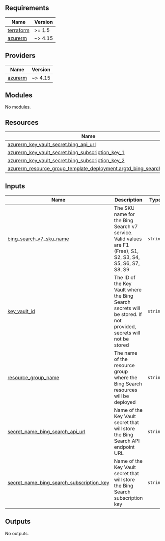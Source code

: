<!-- BEGIN_TF_DOCS -->
## Requirements

| Name | Version |
|------|---------|
| <a name="requirement_terraform"></a> [terraform](#requirement\_terraform) | >= 1.5 |
| <a name="requirement_azurerm"></a> [azurerm](#requirement\_azurerm) | ~> 4.15 |

## Providers

| Name | Version |
|------|---------|
| <a name="provider_azurerm"></a> [azurerm](#provider\_azurerm) | ~> 4.15 |

## Modules

No modules.

## Resources

| Name | Type |
|------|------|
| [azurerm_key_vault_secret.bing_api_url](https://registry.terraform.io/providers/hashicorp/azurerm/latest/docs/resources/key_vault_secret) | resource |
| [azurerm_key_vault_secret.bing_subscription_key_1](https://registry.terraform.io/providers/hashicorp/azurerm/latest/docs/resources/key_vault_secret) | resource |
| [azurerm_key_vault_secret.bing_subscription_key_2](https://registry.terraform.io/providers/hashicorp/azurerm/latest/docs/resources/key_vault_secret) | resource |
| [azurerm_resource_group_template_deployment.argtd_bing_search_v7](https://registry.terraform.io/providers/hashicorp/azurerm/latest/docs/resources/resource_group_template_deployment) | resource |

## Inputs

| Name | Description | Type | Default | Required |
|------|-------------|------|---------|:--------:|
| <a name="input_bing_search_v7_sku_name"></a> [bing\_search\_v7\_sku\_name](#input\_bing\_search\_v7\_sku\_name) | The SKU name for the Bing Search v7 service. Valid values are F1 (Free), S1, S2, S3, S4, S5, S6, S7, S8, S9 | `string` | `"S2"` | no |
| <a name="input_key_vault_id"></a> [key\_vault\_id](#input\_key\_vault\_id) | The ID of the Key Vault where the Bing Search secrets will be stored. If not provided, secrets will not be stored | `string` | `null` | no |
| <a name="input_resource_group_name"></a> [resource\_group\_name](#input\_resource\_group\_name) | The name of the resource group where the Bing Search resources will be deployed | `string` | n/a | yes |
| <a name="input_secret_name_bing_search_api_url"></a> [secret\_name\_bing\_search\_api\_url](#input\_secret\_name\_bing\_search\_api\_url) | Name of the Key Vault secret that will store the Bing Search API endpoint URL | `string` | `"bing-search-api-url"` | no |
| <a name="input_secret_name_bing_search_subscription_key"></a> [secret\_name\_bing\_search\_subscription\_key](#input\_secret\_name\_bing\_search\_subscription\_key) | Name of the Key Vault secret that will store the Bing Search subscription key | `string` | `"bing-search-subscription-key"` | no |

## Outputs

No outputs.
<!-- END_TF_DOCS -->
